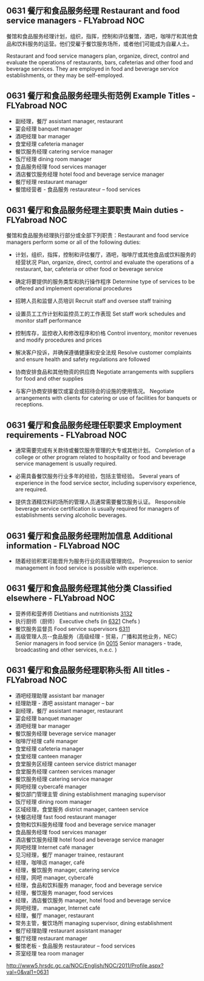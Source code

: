 ## 0631 餐厅和食品服务经理 Restaurant and food service managers - FLYabroad NOC

餐馆和食品服务经理计划，组织，指挥，控制和评估餐馆，酒吧，咖啡厅和其他食品和饮料服务的运营。他们受雇于餐饮服务场所，或者他们可能成为自雇人士。

Restaurant and food service managers plan, organize, direct, control and evaluate the operations of restaurants, bars, cafeterias and other food and beverage services. They are employed in food and beverage service establishments, or they may be self-employed.

## 0631 餐厅和食品服务经理头衔范例 Example Titles - FLYabroad NOC

* 副经理，餐厅 assistant manager, restaurant
* 宴会经理 banquet manager
* 酒吧经理 bar manager
* 食堂经理 cafeteria manager
* 餐饮服务经理 catering service manager
* 饭厅经理 dining room manager
* 食品服务经理 food services manager
* 酒店餐饮服务经理 hotel food and beverage service manager
* 餐厅经理 restaurant manager
* 餐馆经营者 - 食品服务 restaurateur – food services

## 0631 餐厅和食品服务经理主要职责 Main duties - FLYabroad NOC

餐馆和食品服务经理执行部分或全部下列职责：Restaurant and food service managers perform some or all of the following duties:

* 计划，组织，指挥，控制和评估餐厅，酒吧，咖啡厅或其他食品或饮料服务的经营状况
Plan, organize, direct, control and evaluate the operations of a restaurant, bar, cafeteria or other food or beverage service

* 确定将要提供的服务类型和执行操作程序
Determine type of services to be offered and implement operational procedures

* 招聘人员和监督人员培训
Recruit staff and oversee staff training

* 设置员工工作计划和监控员工的工作表现
Set staff work schedules and monitor staff performance

* 控制库存，监控收入和修改程序和价格
Control inventory, monitor revenues and modify procedures and prices

* 解决客户投诉，并确保遵循健康和安全法规
Resolve customer complaints and ensure health and safety regulations are followed

* 协商安排食品和其他物资的供应商
Negotiate arrangements with suppliers for food and other supplies

* 与客户协商安排餐饮或宴会或招待会的设施的使用情况。
Negotiate arrangements with clients for catering or use of facilities for banquets or receptions.

## 0631 餐厅和食品服务经理任职要求 Employment requirements - FLYabroad NOC

* 通常需要完成有关款待或餐饮服务管理的大专或其他计划。
Completion of a college or other program related to hospitality or food and beverage service management is usually required.

* 必需具备餐饮服务行业多年的经验，包括主管经验。
Several years of experience in the food service sector, including supervisory experience, are required.

* 提供含酒精饮料的场所的管理人员通常需要餐饮服务认证。
Responsible beverage service certification is usually required for managers of establishments serving alcoholic beverages.

## 0631 餐厅和食品服务经理附加信息 Additional information - FLYabroad NOC

* 随着经验积累可能晋升为服务行业的高级管理岗位。
Progression to senior management in food service is possible with experience.

## 0631 餐厅和食品服务经理其他分类 Classified elsewhere - FLYabroad NOC

* 营养师和营养师 Dietitians and nutritionists [3132](3132)
* 执行厨师（厨师） Executive chefs (in [6321](6321) Chefs )
* 餐饮服务监督员 Food service supervisors [6311](6311)
* 高级管理人员--食品服务（高级经理 - 贸易，广播和其他业务，NEC） Senior managers in food service (in [0015](0015) Senior managers - trade, broadcasting and other services, n.e.c. )

## 0631 餐厅和食品服务经理职称头衔 All titles - FLYabroad NOC

* 酒吧经理助理 assistant bar manager
* 经理助理 - 酒吧 assistant manager – bar
* 副经理，餐厅 assistant manager, restaurant
* 宴会经理 banquet manager
* 酒吧经理 bar manager
* 餐饮服务经理 beverage service manager
* 咖啡厅经理 café manager
* 食堂经理 cafeteria manager
* 食堂经理 canteen manager
* 食堂服务区经理 canteen service district manager
* 食堂服务经理 canteen services manager
* 餐饮服务经理 catering service manager
* 网吧经理 cybercafé manager
* 餐饮部门管理主管 dining establishment managing supervisor
* 饭厅经理 dining room manager
* 区域经理，食堂服务 district manager, canteen service
* 快餐店经理 fast food restaurant manager
* 食物和饮料服务经理 food and beverage service manager
* 食品服务经理 food services manager
* 酒店餐饮服务经理 hotel food and beverage service manager
* 网吧经理 Internet café manager
* 见习经理，餐厅 manager trainee, restaurant
* 经理，咖啡店 manager, café
* 经理，餐饮服务 manager, catering service
* 经理，网吧 manager, cybercafé
* 经理，食品和饮料服务 manager, food and beverage service
* 经理，餐饮服务 manager, food services
* 经理，酒店餐饮服务 manager, hotel food and beverage service
* 网吧经理， manager, Internet café
* 经理，餐厅 manager, restaurant
* 常务主管，餐饮场所 managing supervisor, dining establishment
* 餐厅经理助理 restaurant assistant manager
* 餐厅经理 restaurant manager
* 餐馆老板 - 食品服务 restaurateur – food services
* 茶室经理 tea room manager

http://www5.hrsdc.gc.ca/NOC/English/NOC/2011/Profile.aspx?val=0&val1=0631